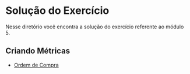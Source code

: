 # Solução do Exercício

Nesse diretório você encontra a solução do exercício referente ao módulo 5.

## Criando Métricas

- [Ordem de Compra](./criando-metrica/ordem_de_compra/)
